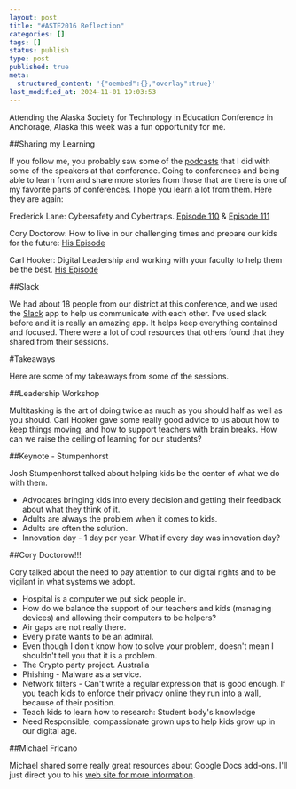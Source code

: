 ```yaml
---
layout: post
title: "#ASTE2016 Reflection"
categories: []
tags: []
status: publish
type: post
published: true
meta:
  structured_content: '{"oembed":{},"overlay":true}'
last_modified_at: 2024-11-01 19:03:53
---
```


Attending the Alaska Society for Technology in Education Conference in Anchorage, Alaska this week was a fun opportunity for me.


##Sharing my Learning



If you follow me, you probably saw some of the 
[podcasts](Link) that I did with some of the speakers at that conference. Going to conferences and being able to learn from and share more stories from those that are there is one of my favorite parts of conferences. I hope you learn a lot from them. Here they are again:


Frederick Lane: Cybersafety and Cybertraps. 
[Episode 110](http://transformativeprincipal.org/episode110) & 
[Episode 111](http://transformativeprincipal.org/episode111)


Cory Doctorow: How to live in our challenging times and prepare our kids for the future: 
[His Episode](http://transformativeprincipal.org/cory-doctorow)


Carl Hooker: Digital Leadership and working with your faculty to help them be the best. 
[His Episode](http://transformativeprincipal.org/carl-hooker)


##Slack



We had about 18 people from our district at this conference, and we used the 
[Slack](http://slack.com) app to help us communicate with each other. I've used slack before and it is really an amazing app. It helps keep everything contained and focused. There were a lot of cool resources that others found that they shared from their sessions.


#Takeaways



Here are some of my takeaways from some of the sessions.


##Leadership Workshop



Multitasking is the art of doing twice as much as you should half as well as you should. 
Carl Hooker gave some really good advice to us about how to keep things moving, and how to support teachers with brain breaks.
How can we raise the ceiling of learning for our students?


##Keynote - Stumpenhorst



Josh Stumpenhorst talked about helping kids be the center of what we do with them. 
* Advocates bringing kids into every decision and getting their feedback about what they think of it. 
* Adults are always the problem when it comes to kids. 
* Adults are often the solution. 
* Innovation day - 1 day per year. What if every day was innovation day?


##Cory Doctorow!!!



Cory talked about the need to pay attention to our digital rights and to be vigilant in what systems we adopt. 
* Hospital is a computer we put sick people in. 
* How do we balance the support of our teachers and kids (managing devices) and allowing their computers to be helpers?
* Air gaps are not really there. 
* Every pirate wants to be an admiral. 
* Even though I don't know how to solve your problem, doesn't mean I shouldn't tell you that it is a problem. 
* The Crypto party project. Australia
* Phishing - Malware as a service. 
* Network filters - Can't write a regular expression that is good enough. If you teach kids to enforce their privacy online they run into a wall, because of their position. 
* Teach kids to learn how to research: Student body's knowledge 
* Need Responsible, compassionate grown ups to help kids grow up in our digital age.


##Michael Fricano



Michael shared some really great resources about Google Docs add-ons. I'll just direct you to his 
[web site for more information](http://edtechnocation.com).
